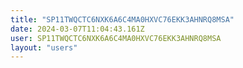 ```yaml
---
title: "SP11TWQCTC6NXK6A6C4MA0HXVC76EKK3AHNRQ8MSA"
date: 2024-03-07T11:04:43.161Z
user: SP11TWQCTC6NXK6A6C4MA0HXVC76EKK3AHNRQ8MSA
layout: "users"
---
```

    